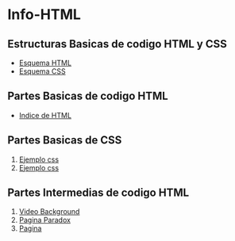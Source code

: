 <!--@author:Erick14911-->

# Info-HTML

## Estructuras **Basicas** de codigo HTML y CSS

+ [Esquema HTML](00_HTML_Schema.html)
+ [Esquema CSS](00_Schema.css)

## Partes **Basicas** de codigo HTML

+ [Indice de HTML](01_Index_schemaone.html)


## Partes **Basicas** de CSS

1. [Ejemplo css](schema/basico_3css.html)
2. [Ejemplo css](schema/basico_4css.html)

## Partes **Intermedias** de codigo HTML

1. [Video Background]()
2. [Pagina Paradox]()
3. [Pagina]()




